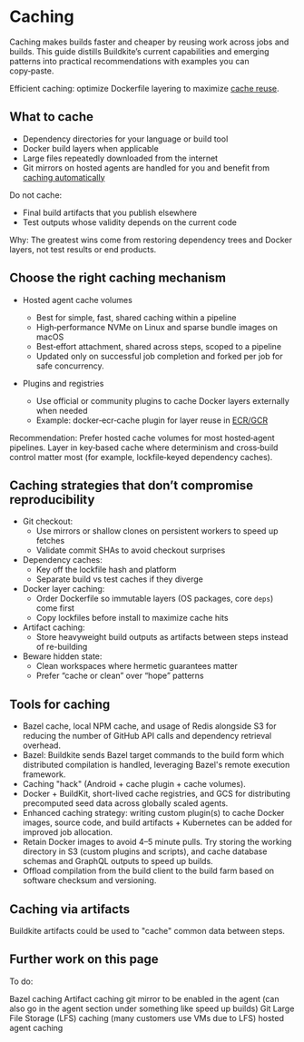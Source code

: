 # Caching

Caching makes builds faster and cheaper by reusing work across jobs and builds. This guide distills Buildkite’s current capabilities and emerging patterns into practical recommendations with examples you can copy‑paste.

Efficient caching: optimize Dockerfile layering to maximize [cache reuse](https://docs.docker.com/build/cache/).

## What to cache

- Dependency directories for your language or build tool
- Docker build layers when applicable
- Large files repeatedly downloaded from the internet
- Git mirrors on hosted agents are handled for you and benefit from [caching automatically](/docs/pipelines/hosted-agents/cache-volumes)

Do not cache:

- Final build artifacts that you publish elsewhere
- Test outputs whose validity depends on the current code

Why: The greatest wins come from restoring dependency trees and Docker layers, not test results or end products.

## Choose the right caching mechanism

- Hosted agent cache volumes

    * Best for simple, fast, shared caching within a pipeline
    * High‑performance NVMe on Linux and sparse bundle images on macOS
    * Best‑effort attachment, shared across steps, scoped to a pipeline
    * Updated only on successful job completion and forked per job for safe concurrency.

- Plugins and registries
    * Use official or community plugins to cache Docker layers externally when needed
    * Example: docker‑ecr‑cache plugin for layer reuse in [ECR/GCR](https://github.com/seek-oss/docker-ecr-cache-buildkite-plugin)

Recommendation: Prefer hosted cache volumes for most hosted‑agent pipelines. Layer in key‑based cache where determinism and cross‑build control matter most (for example, lockfile‑keyed dependency caches).

## Caching strategies that don’t compromise reproducibility

- Git checkout:
    * Use mirrors or shallow clones on persistent workers to speed up fetches
    * Validate commit SHAs to avoid checkout surprises
- Dependency caches:
    * Key off the lockfile hash and platform
    * Separate build vs test caches if they diverge
- Docker layer caching:
    * Order Dockerfile so immutable layers (OS packages, core `deps`) come first
    * Copy lockfiles before install to maximize cache hits
- Artifact caching:
    * Store heavyweight build outputs as artifacts between steps instead of re-building
- Beware hidden state:
    * Clean workspaces where hermetic guarantees matter
    * Prefer “cache or clean” over “hope” patterns

## Tools for caching

- Bazel cache, local NPM cache, and usage of Redis alongside S3 for reducing the number of GitHub API calls and dependency retrieval overhead.
- Bazel: Buildkite sends Bazel target commands to the build form which distributed compilation is handled, leveraging Bazel's remote execution framework.
- Caching "hack" (Android + cache plugin + cache volumes).
- Docker + BuildKit, short-lived cache registries, and GCS for distributing precomputed seed data across globally scaled agents.
- Enhanced caching strategy: writing custom plugin(s) to cache Docker images, source code, and build artifacts + Kubernetes can be added for improved job allocation.
- Retain Docker images to avoid 4–5 minute pulls. Try storing the working directory in S3 (custom plugins and scripts), and cache database schemas and GraphQL outputs to speed up builds.
- Offload compilation from the build client to the build farm based on software checksum and versioning.

## Caching via artifacts

Buildkite artifacts could be used to "cache" common data between steps.

## Further work on this page

To do:

Bazel caching
Artifact caching
git mirror to be enabled in the agent (can also go in the agent section under something like speed up builds)
Git Large File Storage (LFS) caching (many customers use VMs due to LFS)
hosted agent caching
